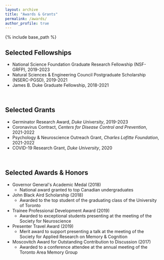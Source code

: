 ```yaml
---
layout: archive
title: "Awards & Grants"
permalink: /awards/
author_profile: true
---
```


{% include base_path %}

Selected Fellowships
-------
* National Science Foundation Graduate Research Fellowship (NSF-GRFP), 2019-2023
* Natural Sciences & Engineering Council Postgraduate Scholarship (NSERC-PGSD), 2019-2021
* James B. Duke Graduate Fellowship, 2018-2021

<br>  

Selected Grants
-------
* Germinator Research Award, *Duke University*, 2019-2023
* Coronavirus Contract, *Centers for Disease Control and Prevention*, 2021-2022
* Psychology & Neuroscience Outreach Grant, *Charles Lafitte Foundation*, 2021-2022
* COVID-19 Research Grant, *Duke University*, 2020 

<br>

Selected Awards & Honors
-------
* Governor General's Academic Medal (2018)
  * National award granted to top Canadian undergraduates
* John Black Aird Scholarship (2018)
  * Awarded to the top student of the graduating class of the University of Toronto
* Trainee Professional Development Award (2019)
  * Awarded to exceptional students presenting at the meeting of the Society for Neuroscience
* Presenter Travel Award (2019)
  * Merit award to support presenting a talk at the meeting of the Society for Applied Research on Memory & Cognition
* Moscovitch Award for Outstanding Contribution to Discussion (2017)
  * Awarded to a conference attendee at the annual meeting of the Toronto Area Memory Group
